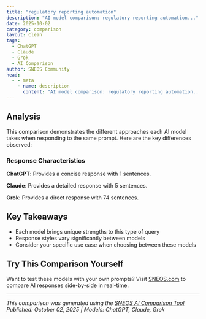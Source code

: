```yaml
---
title: "regulatory reporting automation"
description: "AI model comparison: regulatory reporting automation..."
date: 2025-10-02
category: comparison
layout: Clean
tags:
  - ChatGPT
  - Claude
  - Grok
  - AI Comparison
author: SNEOS Community
head:
  - - meta
    - name: description
      content: "AI model comparison: regulatory reporting automation..."
---
```


<ChatComparison
  title="regulatory reporting automation"
  prompt="regulatory reporting automation"
  :responses='{
    "ChatGPT": "Regulatory reporting automation refers to the use of technology and software solutions to streamline and improve the process of reporting compliance with legal and regulatory requirements. This can be particularly relevant in industries such as finance, healthcare, telecommunications, and pharmaceuticals, where adherence to regulations is crucial to operate legally and avoid penalties.\n\nHere are key aspects of regulatory reporting automation:\n\n### 1. **Purpose and Benefits:**\n   - **Accuracy:** Automation reduces human errors in data entry and calculations.\n   - **Efficiency:** Speeds up the reporting process, allowing businesses to submit reports more quickly.\n   - **Consistency:** Ensures that reports are generated in a standard format and adhere to regulatory guidelines.\n   - **Cost Reduction:** Minimizes manual labor and helps allocate resources more effectively.\n   - **Real-time Data:** Automation can provide continuous monitoring, enabling real-time reporting and compliance checking.\n\n### 2. **Key Technologies Involved:**\n   - **Data Integration:** Tools that combine data from various sources to ensure comprehensive reports.\n   - **Business Intelligence (BI):** Analytical tools to gain insights from data that can inform reporting.\n   - **Robotic Process Automation (RPA):** Software robots that handle repetitive tasks such as data gathering and report generation.\n   - **Machine Learning and AI:** Advanced technologies that can predict compliance issues and automate risk assessments.\n   - **Reporting Software:** Specialized platforms that provide templates and guidance for regulatory reporting.\n\n### 3. **Common Use Cases:**\n   - **Financial Institutions:** Automating compliance reports for regulations like Basel III, MiFID II, and the Dodd-Frank Act.\n   - **Healthcare Organizations:** Automating reports related to HIPAA compliance, clinical trials, and more.\n   - **Telecommunications:** Managing reports for compliance with FCC regulations.\n   - **Pharmaceutical Companies:** Ensuring adherence to FDA regulations through automated reports.\n\n### 4. **Challenges to Consider:**\n   - **Data Quality:** Ensuring that the data being used is accurate and up-to-date is critical.\n   - **Regulatory Changes:** Keeping the reporting systems updated in response to changing regulations.\n   - **Integration with Existing Systems:** Ensuring new automation tools fit well with the legacy systems in use.\n   - **Change Management:** Training staff and managing the transition to automated systems.\n\n### 5. **Implementation Steps:**\n   - **Assessment:** Identify the specific regulatory requirements and current reporting processes.\n   - **Technology Selection:** Choose the right automation tools that fit the organization’s needs.\n   - **Data Governance:** Establish protocols for data quality, security, and management.\n   - **Pilot Testing:** Run a pilot program to evaluate the effectiveness of the automation tools.\n   - **Full Deployment:** Implement the automation solution across the organization.\n   - **Monitoring and Adjustment:** Continuously monitor the process and make adjustments as necessary.\n\n### Conclusion:\nRegulatory reporting automation can significantly enhance an organization&#x27;s ability to comply with legal requirements while minimizing risks and maximizing efficiency. By leveraging the right technologies and practices, companies can create streamlined processes that keep pace with evolving regulations.",
    "Claude": "# Regulatory Reporting Automation\n\n## Overview\nRegulatory reporting automation involves using technology to streamline, standardize, and accelerate the process of preparing and submitting mandatory reports to regulatory bodies across various industries.\n\n## Key Benefits\n\n### **Efficiency Gains**\n- Reduced manual effort and processing time\n- Faster report generation and submission\n- Elimination of repetitive tasks\n\n### **Accuracy Improvements**\n- Minimized human errors\n- Consistent data validation rules\n- Automated reconciliation processes\n\n### **Cost Reduction**\n- Lower operational costs\n- Reduced need for manual resources\n- Decreased compliance penalties\n\n### **Enhanced Compliance**\n- Real-time monitoring and alerts\n- Audit trails and documentation\n- Standardized processes across regulations\n\n## Core Components\n\n### **Data Management**\n- **Data Collection**: Automated extraction from multiple sources\n- **Data Quality**: Validation, cleansing, and standardization\n- **Data Lineage**: Complete traceability of data sources\n\n### **Process Automation**\n- **Workflow Management**: Automated approval processes\n- **Scheduling**: Automatic report generation and submission\n- **Exception Handling**: Automated alerts for anomalies\n\n### **Reporting Engine**\n- **Template Management**: Standardized report formats\n- **Multi-format Output**: PDF, XML, Excel, regulatory formats\n- **Version Control**: Template and report versioning\n\n## Implementation Technologies\n\n### **Robotic Process Automation (RPA)**\n- Automates repetitive, rule-based tasks\n- Integrates with existing systems\n- Popular tools: UiPath, Blue Prism, Automation Anywhere\n\n### **Data Integration Platforms**\n- ETL/ELT processes\n- Real-time data streaming\n- Tools: Informatica, Talend, Microsoft SSIS\n\n### **Business Intelligence \u0026 Analytics**\n- Data visualization and analysis\n- Automated report generation\n- Platforms: Tableau, Power BI, QlikView\n\n### **Cloud Solutions**\n- Scalable infrastructure\n- Reduced IT overhead\n- Platforms: AWS, Azure, Google Cloud\n\n## Industry Applications\n\n### **Financial Services**\n- **Banking**: Basel III, CCAR, Liquidity reporting\n- **Insurance**: Solvency II, NAIC reporting\n- **Securities**: MiFID II, EMIR, Dodd-Frank\n\n### **Healthcare**\n- FDA submissions\n- Clinical trial reporting\n- Adverse event reporting\n\n### **Energy \u0026 Utilities**\n- Environmental compliance\n- Safety incident reporting\n- Grid reliability reports\n\n### **Manufacturing**\n- Environmental impact reports\n- Safety compliance\n- Quality assurance documentation\n\n## Implementation Best Practices\n\n### **1. Assessment \u0026 Planning**\n- Map current reporting processes\n- Identify automation opportunities\n- Define success metrics\n\n### **2. Data Governance**\n- Establish data quality standards\n- Implement master data management\n- Create data dictionary and lineage\n\n### **3. Phased Implementation**\n- Start with high-volume, routine reports\n- Gradually expand to complex reporting\n- Pilot testing before full deployment\n\n### **4. Change Management**\n- Train staff on new processes\n- Establish clear roles and responsibilities\n- Create documentation and procedures\n\n## Common Challenges\n\n### **Technical Challenges**\n- Data integration complexity\n- Legacy system limitations\n- Scalability requirements\n\n### **Regulatory Challenges**\n- Changing regulatory requirements\n- Multiple jurisdiction compliance\n- Audit and validation requirements\n\n### **Organizational Challenges**\n- Resistance to change\n- Skills gap\n- Resource allocation\n\n## Solution Architecture\n\n\u0060\u0060\u0060\n\u250C\u2500\u2500\u2500\u2500\u2500\u2500\u2500\u2500\u2500\u2500\u2500\u2500\u2500\u2500\u2500\u2500\u2500\u2510    \u250C\u2500\u2500\u2500\u2500\u2500\u2500\u2500\u2500\u2500\u2500\u2500\u2500\u2500\u2500\u2500\u2500\u2500\u2500\u2510    \u250C\u2500\u2500\u2500\u2500\u2500\u2500\u2500\u2500\u2500\u2500\u2500\u2500\u2500\u2500\u2500\u2500\u2500\u2510\n\u2502   Data Sources  \u2502\u2500\u2500\u2500\u25B6\u2502  Data Integration\u2502\u2500\u2500\u2500\u25B6\u2502  Data Warehouse \u2502\n\u2502                 \u2502    \u2502     Platform     \u2502    \u2502                 \u2502\n\u2514\u2500\u2500\u2500\u2500\u2500\u2500\u2500\u2500\u2500\u2500\u2500\u2500\u2500\u2500\u2500\u2500\u2500\u2518    \u2514\u2500\u2500\u2500\u2500\u2500\u2500\u2500\u2500\u2500\u2500\u2500\u2500\u2500\u2500\u2500\u2500\u2500\u2500\u2518    \u2514\u2500\u2500\u2500\u2500\u2500\u2500\u2500\u2500\u2500\u2500\u2500\u2500\u2500\u2500\u2500\u2500\u2500\u2518\n                                                         \u2502\n\u250C\u2500\u2500\u2500\u2500\u2500\u2500\u2500\u2500\u2500\u2500\u2500\u2500\u2500\u2500\u2500\u2500\u2500\u2510    \u250C\u2500\u2500\u2500\u2500\u2500\u2500\u2500\u2500\u2500\u2500\u2500\u2500\u2500\u2500\u2500\u2500\u2500\u2500\u2510             \u2502\n\u2502   Regulators    \u2502\u25C0\u2500\u2500\u2500\u2502 Report Delivery  \u2502             \u2502\n\u2502                 \u2502    \u2502    Platform      \u2502             \u2502\n\u2514\u2500\u2500\u2500\u2500\u2500\u2500\u2500\u2500\u2500\u2500\u2500\u2500\u2500\u2500\u2500\u2500\u2500\u2518    \u2514\u2500\u2500\u2500\u2500\u2500\u2500\u2500\u2500\u2500\u2500\u2500\u2500\u2500\u2500\u2500\u2500\u2500\u2500\u2518             \u2502\n                                  \u25B2                      \u2502\n                                  \u2502                      \u25BC\n\u250C\u2500\u2500\u2500\u2500\u2500\u2500\u2500\u2500\u2500\u2500\u2500\u2500\u2500\u2500\u2500\u2500\u2500\u2510    \u250C\u2500\u2500\u2500\u2500\u2500\u2500\u2500\u2500\u2500\u2500\u2500\u2500\u2500\u2500\u2500\u2500\u2500\u2500\u2510    ",
    "Grok": "Regulatory reporting automation refers to the use of technology and software solutions to streamline and automate the process of preparing, generating, and submitting regulatory reports to relevant authorities. Regulatory reporting is a critical function for organizations, especially in industries like finance, banking, insurance, healthcare, and energy, where compliance with government and industry regulations is mandatory. Automation helps reduce manual effort, minimize errors, enhance accuracy, and ensure timely submissions, while also lowering operational costs.\n\n### Key Aspects of Regulatory Reporting Automation\n\n1. **What is Regulatory Reporting?**\n   - Regulatory reporting involves collecting, analyzing, and submitting data to regulatory bodies (e.g., central banks, financial authorities like SEC, FCA, or ESMA, or healthcare regulators) to demonstrate compliance with laws, standards, and policies.\n   - Examples include Anti-Money Laundering (AML) reports, Know Your Customer (KYC) compliance, Basel III reports, MiFID II, GDPR data protection reports, and more.\n\n2. **Why Automate Regulatory Reporting?**\n   - **Accuracy and Quality:** Automation reduces human errors in data entry, calculations, and formatting.\n   - **Efficiency:** Automates repetitive tasks like data collection, aggregation, and formatting, saving time and resources.\n   - **Timeliness:** Ensures deadlines are met by streamlining workflows and providing reminders or automated submissions.\n   - **Cost Reduction:** Reduces the need for manual labor and mitigates the risk of penalties due to non-compliance.\n   - **Scalability:** Handles increasing data volumes and regulatory changes more effectively than manual processes.\n   - **Auditability:** Provides a clear, traceable process with logs and version control for transparency during audits.\n\n3. **Key Features of Regulatory Reporting Automation Tools**\n   - **Data Integration:** Aggregates data from multiple sources (databases, ERP systems, CRM, spreadsheets) into a unified system.\n   - **Workflow Management:** Automates processes like data validation, report generation, and submission.\n   - **Regulatory Templates:** Pre-built templates for specific regulations to ensure compliance with formatting and content requirements.\n   - **Real-Time Monitoring:** Tracks changes in data and regulations to ensure up-to-date reporting.\n   - **Audit Trails:** Maintains records of data changes, submissions, and approvals for accountability.\n   - **Analytics and Dashboards:** Provides insights into compliance status and performance metrics.\n\n4. **Technologies Used in Automation**\n   - **Robotic Process Automation (RPA):** Automates repetitive tasks like data entry and report formatting.\n   - **Artificial Intelligence (AI) and Machine Learning (ML):** Identifies patterns, predicts potential compliance issues, and improves data quality.\n   - **Blockchain:** Enhances data integrity and security for reporting in certain industries.\n   - **Cloud Computing:** Provides scalable infrastructure for data storage and processing.\n   - **ETL (Extract, Transform, Load) Tools:** Facilitates data extraction from various sources and transformation for reporting needs.\n   - **APIs:** Enable seamless integration between systems and regulatory submission portals.\n\n5. **Benefits of Regulatory Reporting Automation**\n   - Improved compliance with evolving regulations.\n   - Enhanced data governance and security.\n   - Reduced risk of fines or penalties due to late or incorrect submissions.\n   - Better resource allocation by freeing staff from manual tasks.\n   - Greater adaptability to new or changing regulatory requirements.\n\n6. **Challenges in Implementing Automation**\n   - **Initial Investment:** High costs for software, infrastructure, and training.\n   - **Data Quality Issues:** Automation depends on accurate and consistent input data; poor data quality can lead to errors.\n   - **Regulatory Complexity:** Frequent changes in regulations may require constant updates to automation systems.\n   - **Integration:** Difficulty in integrating with legacy systems or disparate data sources.\n   - **Cybersecurity Risks:** Automated systems may be vulnerable to data breaches or cyberattacks.\n\n7. **Popular Tools and Platforms for Regulatory Reporting Automation**\n   - **AxiomSL:** A leading platform for financial regulatory reporting (e.g., Basel, IFRS 9, FATCA).\n   - **Wolters Kluwer (OneSumX):** Offers solutions for risk management and regulatory compliance.\n   - **SAP Regulatory Reporting:** Provides tools for financial and compliance reporting.\n   - **IBM OpenPages:** Focuses on governance, risk, and compliance (GRC) automation.\n   - **MetricStream:** A GRC platform with regulatory reporting capabilities.\n   - **Power BI and Tableau:** Used for data visualization and reporting dashboards.\n   - **UiPath and Automation Anywhere:** RPA tools for automating repetitive reporting tasks.\n\n8. **Steps to Implement Regulatory Reporting Automation**\n   - **Assess Needs:** Identify regulatory requirements and reporting pain points.\n   - **Select Technology:** Choose appropriate tools based on industry, scale, and budget.\n   - **Data Mapping:** Ensure data sources are accessible and standardized for integration.\n   - **Pilot Testing:** Implement automation on a small scale to identify issues.\n   - **Training:** Educate staff on using the new systems and interpreting outputs.\n   - **Monitor and Update:** Continuously monitor performance and update systems to accommodate regulatory changes.\n\n9. **Industry Use Cases**\n   - **Banking and Finance:** Automating Basel III reporting, stress testing, and AML/KYC compliance.\n   - **Insurance:** Streamlining Solvency II and IFRS 17 reporting.\n   - **Healthcare:** Automating HIPAA compliance and clinical trial data submissions.\n   - **Energy and Utilities:** Managing emissions and sustainability reporting under environmental regulations.\n\n### Future of Regulatory Reporting Automation\n- **RegTech Growth:** The rise of Regulatory Technology (RegTech) startups is driving innovation in automation solutions tailored to specific compliance needs.\n- **AI-Driven Insights:** Advanced AI will predict regulatory risks and suggest remediation before issues arise.\n- **Global Standardization:** Efforts to standardize reporting formats (e.g., XBRL) will make automation easier across jurisdictions.\n- **Real-Time Reporting:** Regulators are increasingly demanding real-time data submissions, pushing automation tools to adapt.\n\nBy adopting regulatory reporting automation, organizations can not only ensure compliance but also gain a competitive edge through operational efficiency and improved risk management. If you\u0027re looking to implement such a system, start by evaluating your specific regulatory obligations and exploring tools that align with your industry\u0027s needs. Would you like more information on a specific tool, industry, or implementation process?"
  }'
  published-date="09:23"
/>

## Analysis

This comparison demonstrates the different approaches each AI model takes when responding to the same prompt. Here are the key differences observed:

### Response Characteristics

**ChatGPT**: Provides a concise response with 1 sentences. 

**Claude**: Provides a detailed response with 5 sentences. 

**Grok**: Provides a direct response with 74 sentences. 

## Key Takeaways

- Each model brings unique strengths to this type of query
- Response styles vary significantly between models
- Consider your specific use case when choosing between these models

## Try This Comparison Yourself

Want to test these models with your own prompts? Visit [SNEOS.com](https://sneos.com) to compare AI responses side-by-side in real-time.

---

*This comparison was generated using the [SNEOS AI Comparison Tool](https://sneos.com)*
*Published: October 02, 2025 | Models: ChatGPT, Claude, Grok*
